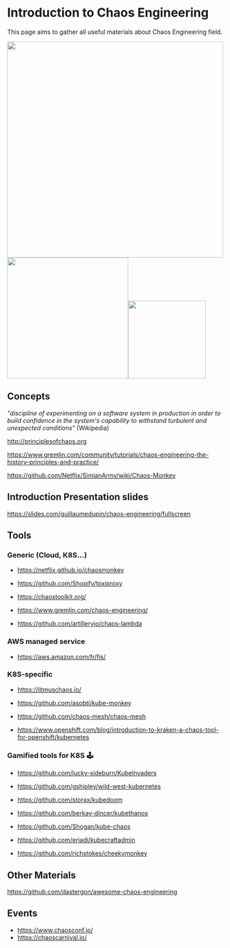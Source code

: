 # Introduction to Chaos Engineering

This page aims to gather all useful materials about Chaos Engineering field.

<img src="https://user-images.githubusercontent.com/9500406/151941776-dd047ecf-9393-46ae-ba42-9c22ee838f4c.png" width="500"><img src="https://user-images.githubusercontent.com/9500406/151941789-c3d814fe-6903-4600-a0f7-36b1642ddddd.png" width="280"><img src="https://user-images.githubusercontent.com/9500406/151941801-0fdd7ca7-50fb-49b2-b966-5100bf735072.png" width="180">


## Concepts

_"discipline of experimenting on a software system in production in order to build confidence in the system's capability to withstand turbulent and unexpected conditions"_
(Wikipedia)

http://principlesofchaos.org

https://www.gremlin.com/community/tutorials/chaos-engineering-the-history-principles-and-practice/

https://github.com/Netflix/SimianArmy/wiki/Chaos-Monkey

## Introduction Presentation slides

https://slides.com/guillaumedupin/chaos-engineering/fullscreen

## Tools

### Generic (Cloud, K8S...)

- https://netflix.github.io/chaosmonkey

- https://github.com/Shopify/toxiproxy

- https://chaostoolkit.org/

- https://www.gremlin.com/chaos-engineering/

- https://github.com/artilleryio/chaos-lambda

### AWS managed service

- https://aws.amazon.com/fr/fis/

### K8S-specific

- https://litmuschaos.io/

- https://github.com/asobti/kube-monkey

- https://github.com/chaos-mesh/chaos-mesh

- https://www.openshift.com/blog/introduction-to-kraken-a-chaos-tool-for-openshift/kubernetes


### Gamified tools for K8S 🕹

- https://github.com/lucky-sideburn/KubeInvaders

- https://github.com/gshipley/wild-west-kubernetes

- https://github.com/storax/kubedoom

- https://github.com/berkay-dincer/kubethanos

- https://github.com/Shogan/kube-chaos

- https://github.com/erjadi/kubecraftadmin

- https://github.com/richstokes/cheekymonkey

## Other Materials

https://github.com/dastergon/awesome-chaos-engineering

## Events

- https://www.chaosconf.io/
- https://chaoscarnival.io/
